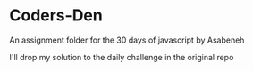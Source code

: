 # Coders-Den
An assignment folder for the 30 days of javascript by Asabeneh

I'll drop my solution to the daily challenge in the original repo
